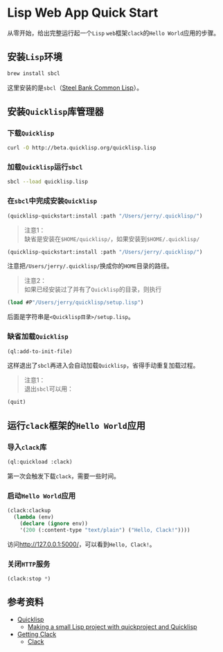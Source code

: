 Lisp Web App Quick Start
==============================

从零开始，给出完整运行起一个`Lisp` `web`框架`clack`的`Hello World`应用的步骤。

安装`Lisp`环境
------------------------

```bash
brew install sbcl
```

这里安装的是`sbcl`（[Steel Bank Common Lisp](http://www.sbcl.org/)）。

安装`Quicklisp`库管理器
------------------------

### 下载`Quicklisp`

```bash
curl -O http://beta.quicklisp.org/quicklisp.lisp
```

### 加载`Quicklisp`运行`sbcl`

```bash
sbcl --load quicklisp.lisp
```

### 在`sbcl`中完成安装`Quicklisp`

```lisp
(quicklisp-quickstart:install :path "/Users/jerry/.quicklisp/")
```

> 注意1：  
缺省是安装在`$HOME/quicklisp/`，如果安装到`$HOME/.quicklisp/`
```lisp
(quicklisp-quickstart:install :path "/Users/jerry/.quicklisp/")
```  
注意把`/Users/jerry/.quicklisp/`换成你的`HOME`目录的路径。

> 注意2：  
如果已经安装过了并有了`Quicklisp`的目录，则执行
```lisp
(load #P"/Users/jerry/quicklisp/setup.lisp")
```  
后面是字符串是`<Quicklisp目录>/setup.lisp`。

### 缺省加载`Quicklisp`

```lisp
(ql:add-to-init-file)
```  
这样退出了`sbcl`再进入会自动加载`Quicklisp`，省得手动重复加载过程。

> 注意1：  
退出`sbcl`可以用：
```lisp
(quit)
```

运行`clack`框架的`Hello World`应用
------------------------

### 导入`clack`库

```lisp
(ql:quickload :clack)
```

第一次会触发下载`clack`，需要一些时间。

### 启动`Hello World`应用

```lisp
(clack:clackup
  (lambda (env)
    (declare (ignore env))
    '(200 (:content-type "text/plain") ("Hello, Clack!"))))
```

访问<http://127.0.0.1:5000/>，可以看到`Hello, Clack!`。

### 关闭`HTTP`服务

```lisp
(clack:stop *)
```

参考资料
------------------------

- [Quicklisp](http://www.quicklisp.org/beta/)
    - [Making a small Lisp project with quickproject and Quicklisp](http://xach.livejournal.com/278047.html)
- [Getting Clack](http://clacklisp.org/tutorial/02-getting-clack.html)
    - [Clack](http://clacklisp.org/)
